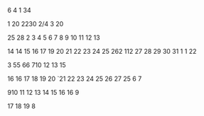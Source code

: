 
6
4
1
34

1
20
2230
2/4
3
20



25
28
2
3
4
5
6
7
8
9
10
11
12
13

14
14
15
16
17
19
20
21
22
23
24
25
262
112
27
28
29
30
31
1
1
22

3
55
66
710
12
13
15

16
16
17
18
19
20
`21
22
23
24
25
26
27
25
6
7

910
11
12
13
14
15
16
16
9

17
18
19
8








